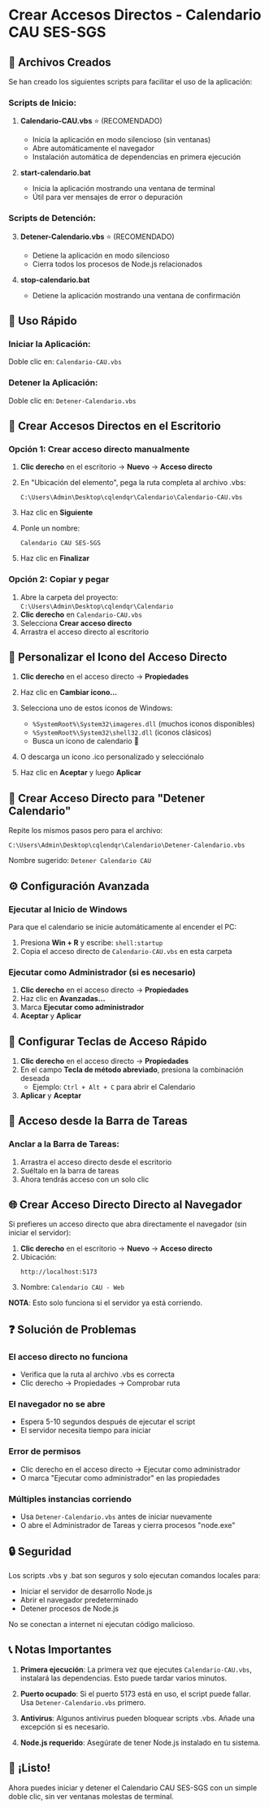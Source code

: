 # Crear Accesos Directos - Calendario CAU SES-SGS

## 📝 Archivos Creados

Se han creado los siguientes scripts para facilitar el uso de la aplicación:

### Scripts de Inicio:

1. **Calendario-CAU.vbs** ⭐ (RECOMENDADO)
   - Inicia la aplicación en modo silencioso (sin ventanas)
   - Abre automáticamente el navegador
   - Instalación automática de dependencias en primera ejecución

2. **start-calendario.bat**
   - Inicia la aplicación mostrando una ventana de terminal
   - Útil para ver mensajes de error o depuración

### Scripts de Detención:

3. **Detener-Calendario.vbs** ⭐ (RECOMENDADO)
   - Detiene la aplicación en modo silencioso
   - Cierra todos los procesos de Node.js relacionados

4. **stop-calendario.bat**
   - Detiene la aplicación mostrando una ventana de confirmación

## 🚀 Uso Rápido

### Iniciar la Aplicación:
Doble clic en: `Calendario-CAU.vbs`

### Detener la Aplicación:
Doble clic en: `Detener-Calendario.vbs`

## 📌 Crear Accesos Directos en el Escritorio

### Opción 1: Crear acceso directo manualmente

1. **Clic derecho** en el escritorio → **Nuevo** → **Acceso directo**

2. En "Ubicación del elemento", pega la ruta completa al archivo .vbs:
   ```
   C:\Users\Admin\Desktop\cqlendqr\Calendario\Calendario-CAU.vbs
   ```

3. Haz clic en **Siguiente**

4. Ponle un nombre:
   ```
   Calendario CAU SES-SGS
   ```

5. Haz clic en **Finalizar**

### Opción 2: Copiar y pegar

1. Abre la carpeta del proyecto: `C:\Users\Admin\Desktop\cqlendqr\Calendario`
2. **Clic derecho** en `Calendario-CAU.vbs`
3. Selecciona **Crear acceso directo**
4. Arrastra el acceso directo al escritorio

## 🎨 Personalizar el Icono del Acceso Directo

1. **Clic derecho** en el acceso directo → **Propiedades**

2. Haz clic en **Cambiar icono...**

3. Selecciona uno de estos iconos de Windows:
   - `%SystemRoot%\System32\imageres.dll` (muchos iconos disponibles)
   - `%SystemRoot%\System32\shell32.dll` (iconos clásicos)
   - Busca un icono de calendario 📅

4. O descarga un icono .ico personalizado y selecciónalo

5. Haz clic en **Aceptar** y luego **Aplicar**

## 🔧 Crear Acceso Directo para "Detener Calendario"

Repite los mismos pasos pero para el archivo:
```
C:\Users\Admin\Desktop\cqlendqr\Calendario\Detener-Calendario.vbs
```

Nombre sugerido: `Detener Calendario CAU`

## ⚙️ Configuración Avanzada

### Ejecutar al Inicio de Windows

Para que el calendario se inicie automáticamente al encender el PC:

1. Presiona **Win + R** y escribe: `shell:startup`
2. Copia el acceso directo de `Calendario-CAU.vbs` en esta carpeta

### Ejecutar como Administrador (si es necesario)

1. **Clic derecho** en el acceso directo → **Propiedades**
2. Haz clic en **Avanzadas...**
3. Marca **Ejecutar como administrador**
4. **Aceptar** y **Aplicar**

## 🎯 Configurar Teclas de Acceso Rápido

1. **Clic derecho** en el acceso directo → **Propiedades**
2. En el campo **Tecla de método abreviado**, presiona la combinación deseada
   - Ejemplo: `Ctrl + Alt + C` para abrir el Calendario
3. **Aplicar** y **Aceptar**

## 📱 Acceso desde la Barra de Tareas

### Anclar a la Barra de Tareas:

1. Arrastra el acceso directo desde el escritorio
2. Suéltalo en la barra de tareas
3. Ahora tendrás acceso con un solo clic

## 🌐 Crear Acceso Directo Directo al Navegador

Si prefieres un acceso directo que abra directamente el navegador (sin iniciar el servidor):

1. **Clic derecho** en el escritorio → **Nuevo** → **Acceso directo**
2. Ubicación:
   ```
   http://localhost:5173
   ```
3. Nombre: `Calendario CAU - Web`

**NOTA**: Esto solo funciona si el servidor ya está corriendo.

## ❓ Solución de Problemas

### El acceso directo no funciona

- Verifica que la ruta al archivo .vbs es correcta
- Clic derecho → Propiedades → Comprobar ruta

### El navegador no se abre

- Espera 5-10 segundos después de ejecutar el script
- El servidor necesita tiempo para iniciar

### Error de permisos

- Clic derecho en el acceso directo → Ejecutar como administrador
- O marca "Ejecutar como administrador" en las propiedades

### Múltiples instancias corriendo

- Usa `Detener-Calendario.vbs` antes de iniciar nuevamente
- O abre el Administrador de Tareas y cierra procesos "node.exe"

## 🔒 Seguridad

Los scripts .vbs y .bat son seguros y solo ejecutan comandos locales para:
- Iniciar el servidor de desarrollo Node.js
- Abrir el navegador predeterminado
- Detener procesos de Node.js

No se conectan a internet ni ejecutan código malicioso.

## 📞 Notas Importantes

1. **Primera ejecución**: La primera vez que ejecutes `Calendario-CAU.vbs`, instalará las dependencias. Esto puede tardar varios minutos.

2. **Puerto ocupado**: Si el puerto 5173 está en uso, el script puede fallar. Usa `Detener-Calendario.vbs` primero.

3. **Antivirus**: Algunos antivirus pueden bloquear scripts .vbs. Añade una excepción si es necesario.

4. **Node.js requerido**: Asegúrate de tener Node.js instalado en tu sistema.

## 🎉 ¡Listo!

Ahora puedes iniciar y detener el Calendario CAU SES-SGS con un simple doble clic, sin ver ventanas molestas de terminal.
